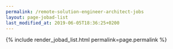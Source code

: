 ```yaml
---
permalink: /remote-solution-engineer-architect-jobs
layout: page-jobad-list
last_modified_at: 2019-06-05T18:36:25+0200
---
```

{% include render_jobad_list.html permalink=page.permalink %}
